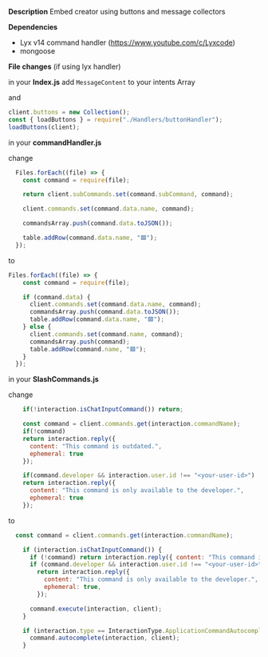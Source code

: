 **Description**
Embed creator using buttons and message collectors 


**Dependencies**
- Lyx v14 command handler (https://www.youtube.com/c/Lyxcode)
- mongoose

**File changes** (if using lyx handler)

in your **Index.js** 
add `MessageContent` to your intents Array

and
```js
client.buttons = new Collection();
const { loadButtons } = require("./Handlers/buttonHandler");
loadButtons(client);
```
in your **commandHandler.js**

change 
```js
  Files.forEach((file) => {
    const command = require(file);

    return client.subCommands.set(command.subCommand, command);

    client.commands.set(command.data.name, command);

    commandsArray.push(command.data.toJSON());

    table.addRow(command.data.name, "🟩");
  });
```
to 
```js
Files.forEach((file) => {
    const command = require(file);

    if (command.data) {
      client.commands.set(command.data.name, command);
      commandsArray.push(command.data.toJSON());
      table.addRow(command.data.name, "🟩");
    } else {
      client.commands.set(command.name, command);
      commandsArray.push(command);
      table.addRow(command.name, "🟩");
    }
  });
```

in your **SlashCommands.js**

change 
```js
    if(!interaction.isChatInputCommand()) return;

    const command = client.commands.get(interaction.commandName);
    if(!command) 
    return interaction.reply({
      content: "This command is outdated.",
      ephemeral: true
    });

    if(command.developer && interaction.user.id !== "<your-user-id>")
    return interaction.reply({
      content: "This command is only available to the developer.",
      ephemeral: true
    });
```
to 
```js
  const command = client.commands.get(interaction.commandName);

    if (interaction.isChatInputCommand()) {
      if (!command) return interaction.reply({ content: "This command is outdated!", ephemeral: true });
      if (command.developer && interaction.user.id !== "<your-user-id>")
        return interaction.reply({
          content: "This command is only available to the developer.",
          ephemeral: true,
        });

      command.execute(interaction, client);
    }

    if (interaction.type == InteractionType.ApplicationCommandAutocomplete) {
      command.autocomplete(interaction, client);
    }
```